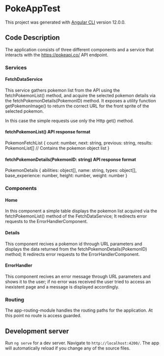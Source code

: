 # PokeAppTest

This project was generated with [Angular CLI](https://github.com/angular/angular-cli) version 12.0.0.

## Code Description

The application consists of three different components and a service that interacts with the https://pokeapi.co/ API endpoint.

### Services

#### FetchDataService

This service gathers pokemon list from the API using the fetchPokemonList() method, and acquire the selected pokemon details via the fetchPokemonDetails(PokemonID) method.
It exposes a utility function getPokemonImage() to return the correct URL for the front sprite of the selected pokemon.

In this case the simple requests use only the Http get() method.

#### fetchPokemonList() API response format
PokemonFetchList {
    count: number,
    next: string,
    previous: string,
    results: PokemonList[] // Contains the pokemon object list 
}

#### fetchPokemonDetails(PokemonID: string) API response format
PokemonDetails {
    abilities: object[],
    name: string,
    types: object[],
    base_experience: number,
    height: number,
    weight: number
}

### Components

#### Home
In this component a simple table displays the pokemon list acquired via the fetchPokemonList() method of the FetchDataService;
It redirects error requests to the ErrorHandlerComponent.

#### Details
This component recives a pokemon id through URL parameters and displays the data returned from the fetchPokemonDetails(PokemonID) method;
It redirects error requests to the ErrorHandlerComponent.

#### ErrorHandler
This component recives an error message through URL parameters and shows it to the user; if no error was received the user tried to access an inexistent page and a message is displayed accordingly.

### Routing

The app-routing-module handles the routing paths for the application. At this point no route is access guarded.

## Development server

Run `ng serve` for a dev server. Navigate to `http://localhost:4200/`. The app will automatically reload if you change any of the source files.

